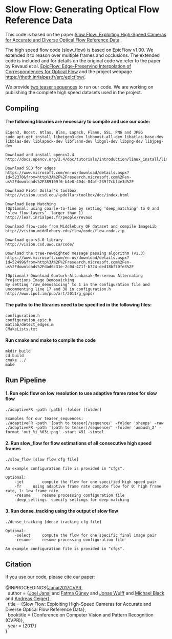 # Slow Flow: Generating Optical Flow Reference Data

This code is based on the paper [Slow Flow: Exploiting High-Speed Cameras for
Accurate and Diverse Optical Flow Reference Data](http://www.cvlibs.net/publications/Janai2017CVPR.pdf).

The high speed flow code (slow_flow) is based on EpicFlow v1.00. We extended it to reason over multiple frames and occlusions. The extended code is included and for details on the original code we refer to the paper by Revaud et al. [EpicFlow: Edge-Preserving Interpolation of
Correspondences for Optical Flow](https://hal.inria.fr/hal-01142656/document) and the project webpage https://thoth.inrialpes.fr/src/epicflow/.

We provide [two teaser sequences](http://www.cvlibs.net/projects/slow_flow/slow_flow_teaser.zip) to run our code. We are working on publishing the complete high speed datasets used in the project.

## Compiling
#### The following libraries are necessary to compile and use our code:

	Eigen3, Boost, Atlas, Blas, Lapack, Flann, GSL, PNG and JPEG
	sudo apt-get install libeigen3-dev libboost-all-dev libatlas-base-dev libblas-dev liblapack-dev libflann-dev libgsl-dev libpng-dev libjpeg-dev
	 
	Download and install opencv2.4
	http://docs.opencv.org/2.4/doc/tutorials/introduction/linux_install/linux_install.html
	
	Download SED for edges
	https://www.microsoft.com/en-us/download/details.aspx?id=52370&from=http%3A%2F%2Fresearch.microsoft.com%2Fen-us%2Fdownloads%2F389109f6-b4e8-404c-84bf-239f7cbf4e3d%2F

	Download Piotr Dollar's toolbox
	http://vision.ucsd.edu/~pdollar/toolbox/doc/index.html

	Download Deep Matching 
	(Optional: using coarse-to-fine by setting ‘deep_matching’ to 0 and ‘slow_flow_layers’  larger than 1)
	http://lear.inrialpes.fr/people/revaud
	
	Download flow-code from Middlebury OF dataset and compile ImageLib
	http://vision.middlebury.edu/flow/code/flow-code.zip
	
	Download gco-v3.0 library
	http://vision.csd.uwo.ca/code/

	Download the tree-reweighted message passing algorithm (v1.3)
	https://www.microsoft.com/en-us/download/details.aspx?id=52499&from=http%3A%2F%2Fresearch.microsoft.com%2Fen-us%2Fdownloads%2Fdad6c31e-2c04-471f-b724-ded18bf70fe3%2F
	
	(Optional) Download Gunturk-Altunbasak-Mersereau Alternating Projections Image Demosaicking 
	By setting ‘raw_demosaicing’ to 1 in the configuration file and uncommenting line 17 and 38 in configuration.h
	http://www.ipol.im/pub/art/2011/g_gapd/

#### The paths to the libraries need to be specified in the following files:
	configuration.h
	configuration_epic.h
	matlab/detect_edges.m
	CMakeLists.txt 

#### Run cmake and make to compile the code
	mkdir build
	cd build
	cmake ../
	make

## Run Pipeline ###
#### 1. Run epic flow on low resolution to use adaptive frame rates for slow flow
	./adaptiveFR -path [path] -folder [folder]

	Examples for our teaser_sequences:
	./adaptiveFR -path '[path to teaser]/sequence/' -folder 'sheeps' -raw
	./adaptiveFR -path '[path to teaser]/sequence/' -folder 'ambush_2' -format 'out_%i_%03i.png' -start 491 -sintel

#### 2. Run slow_flow for flow estimations of all consecutive high speed frames
	./slow_flow [slow flow cfg file]

	An example configuration file is provided in "cfgs".
	
	Optional: 
		-jet		compute the flow for one specified high speed pair
		-fr		using adaptive frame rate compute flow for 0: high frame rate, 1: low frame rate 
		-resume		resume processing configuration file
		-deep_settings	specify settings for deep matching

#### 3. Run dense_tracking using the output of slow flow 
	./dense_tracking [dense tracking cfg file]

	Optional: 
		-select		compute the flow for one specific final image pair
		-resume		resume processing configuration file

	An example configuration file is provided in "cfgs".

## Citation

If you use our code, please cite our paper:
<br><br>
@INPROCEEDINGS{<a href="http://www.cvlibs.net/publications/Janai2017CVPR.pdf">Janai2017CVPR</a>,<br>
&nbsp; author = {<a href="https://avg.is.tue.mpg.de/person/jjanai" target="blank">Joel Janai</a> and <a href="http://ps.is.tuebingen.mpg.de/person/g%C3%BCney" target="blank">Fatma Güney</a> and <a href="https://ps.is.tuebingen.mpg.de/person/jwulff" target="blank">Jonas Wulff</a> and <a href="http://ps.is.tuebingen.mpg.de/person/black" target="blank">Michael Black</a> and <a href="http://www.cvlibs.net" target="blank">Andreas Geiger</a>},<br>
&nbsp; title = {Slow Flow: Exploiting High-Speed Cameras for Accurate and Diverse Optical Flow Reference Data},<br>&nbsp; booktitle = {Conference on Computer Vision and Pattern	Recognition (CVPR)},<br>
&nbsp; year = {2017}<br>
}
